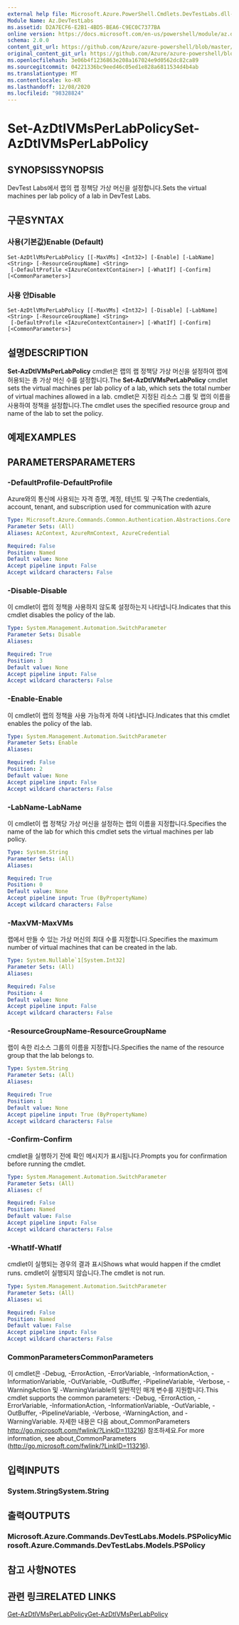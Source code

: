 ```yaml
---
external help file: Microsoft.Azure.PowerShell.Cmdlets.DevTestLabs.dll-Help.xml
Module Name: Az.DevTestLabs
ms.assetid: D2A7ECF6-E2B1-4BD5-BEA6-C9EC0C7377BA
online version: https://docs.microsoft.com/en-us/powershell/module/az.devtestlabs/set-azdtlvmsperlabpolicy
schema: 2.0.0
content_git_url: https://github.com/Azure/azure-powershell/blob/master/src/DevTestLabs/DevTestLabs/help/Set-AzDtlVMsPerLabPolicy.md
original_content_git_url: https://github.com/Azure/azure-powershell/blob/master/src/DevTestLabs/DevTestLabs/help/Set-AzDtlVMsPerLabPolicy.md
ms.openlocfilehash: 3e06b4f1236863e208a167024e9d0562dc82ca89
ms.sourcegitcommit: 04221336bc9eed46c05ed1e828a6811534d4b4ab
ms.translationtype: MT
ms.contentlocale: ko-KR
ms.lasthandoff: 12/08/2020
ms.locfileid: "98328824"
---
```

# <span data-ttu-id="1e138-101">Set-AzDtlVMsPerLabPolicy</span><span class="sxs-lookup"><span data-stu-id="1e138-101">Set-AzDtlVMsPerLabPolicy</span></span>

## <span data-ttu-id="1e138-102">SYNOPSIS</span><span class="sxs-lookup"><span data-stu-id="1e138-102">SYNOPSIS</span></span>
<span data-ttu-id="1e138-103">DevTest Labs에서 랩의 랩 정책당 가상 머신을 설정합니다.</span><span class="sxs-lookup"><span data-stu-id="1e138-103">Sets the virtual machines per lab policy of a lab in DevTest Labs.</span></span>

## <span data-ttu-id="1e138-104">구문</span><span class="sxs-lookup"><span data-stu-id="1e138-104">SYNTAX</span></span>

### <span data-ttu-id="1e138-105">사용(기본값)</span><span class="sxs-lookup"><span data-stu-id="1e138-105">Enable (Default)</span></span>
```
Set-AzDtlVMsPerLabPolicy [[-MaxVMs] <Int32>] [-Enable] [-LabName] <String> [-ResourceGroupName] <String>
 [-DefaultProfile <IAzureContextContainer>] [-WhatIf] [-Confirm] [<CommonParameters>]
```

### <span data-ttu-id="1e138-106">사용 안</span><span class="sxs-lookup"><span data-stu-id="1e138-106">Disable</span></span>
```
Set-AzDtlVMsPerLabPolicy [[-MaxVMs] <Int32>] [-Disable] [-LabName] <String> [-ResourceGroupName] <String>
 [-DefaultProfile <IAzureContextContainer>] [-WhatIf] [-Confirm] [<CommonParameters>]
```

## <span data-ttu-id="1e138-107">설명</span><span class="sxs-lookup"><span data-stu-id="1e138-107">DESCRIPTION</span></span>
<span data-ttu-id="1e138-108">**Set-AzDtlVMsPerLabPolicy** cmdlet은 랩의 랩 정책당 가상 머신을 설정하여 랩에 허용되는 총 가상 머신 수를 설정합니다.</span><span class="sxs-lookup"><span data-stu-id="1e138-108">The **Set-AzDtlVMsPerLabPolicy** cmdlet sets the virtual machines per lab policy of a lab, which sets the total number of virtual machines allowed in a lab.</span></span>
<span data-ttu-id="1e138-109">cmdlet은 지정된 리소스 그룹 및 랩의 이름을 사용하여 정책을 설정합니다.</span><span class="sxs-lookup"><span data-stu-id="1e138-109">The cmdlet uses the specified resource group and name of the lab to set the policy.</span></span>

## <span data-ttu-id="1e138-110">예제</span><span class="sxs-lookup"><span data-stu-id="1e138-110">EXAMPLES</span></span>

## <span data-ttu-id="1e138-111">PARAMETERS</span><span class="sxs-lookup"><span data-stu-id="1e138-111">PARAMETERS</span></span>

### <span data-ttu-id="1e138-112">-DefaultProfile</span><span class="sxs-lookup"><span data-stu-id="1e138-112">-DefaultProfile</span></span>
<span data-ttu-id="1e138-113">Azure와의 통신에 사용되는 자격 증명, 계정, 테넌트 및 구독</span><span class="sxs-lookup"><span data-stu-id="1e138-113">The credentials, account, tenant, and subscription used for communication with azure</span></span>

```yaml
Type: Microsoft.Azure.Commands.Common.Authentication.Abstractions.Core.IAzureContextContainer
Parameter Sets: (All)
Aliases: AzContext, AzureRmContext, AzureCredential

Required: False
Position: Named
Default value: None
Accept pipeline input: False
Accept wildcard characters: False
```

### <span data-ttu-id="1e138-114">-Disable</span><span class="sxs-lookup"><span data-stu-id="1e138-114">-Disable</span></span>
<span data-ttu-id="1e138-115">이 cmdlet이 랩의 정책을 사용하지 않도록 설정하는지 나타냅니다.</span><span class="sxs-lookup"><span data-stu-id="1e138-115">Indicates that this cmdlet disables the policy of the lab.</span></span>

```yaml
Type: System.Management.Automation.SwitchParameter
Parameter Sets: Disable
Aliases:

Required: True
Position: 3
Default value: None
Accept pipeline input: False
Accept wildcard characters: False
```

### <span data-ttu-id="1e138-116">-Enable</span><span class="sxs-lookup"><span data-stu-id="1e138-116">-Enable</span></span>
<span data-ttu-id="1e138-117">이 cmdlet이 랩의 정책을 사용 가능하게 하여 나타냅니다.</span><span class="sxs-lookup"><span data-stu-id="1e138-117">Indicates that this cmdlet enables the policy of the lab.</span></span>

```yaml
Type: System.Management.Automation.SwitchParameter
Parameter Sets: Enable
Aliases:

Required: False
Position: 2
Default value: None
Accept pipeline input: False
Accept wildcard characters: False
```

### <span data-ttu-id="1e138-118">-LabName</span><span class="sxs-lookup"><span data-stu-id="1e138-118">-LabName</span></span>
<span data-ttu-id="1e138-119">이 cmdlet이 랩 정책당 가상 머신을 설정하는 랩의 이름을 지정합니다.</span><span class="sxs-lookup"><span data-stu-id="1e138-119">Specifies the name of the lab for which this cmdlet sets the virtual machines per lab policy.</span></span>

```yaml
Type: System.String
Parameter Sets: (All)
Aliases:

Required: True
Position: 0
Default value: None
Accept pipeline input: True (ByPropertyName)
Accept wildcard characters: False
```

### <span data-ttu-id="1e138-120">-MaxVM</span><span class="sxs-lookup"><span data-stu-id="1e138-120">-MaxVMs</span></span>
<span data-ttu-id="1e138-121">랩에서 만들 수 있는 가상 머신의 최대 수를 지정합니다.</span><span class="sxs-lookup"><span data-stu-id="1e138-121">Specifies the maximum number of virtual machines that can be created in the lab.</span></span>

```yaml
Type: System.Nullable`1[System.Int32]
Parameter Sets: (All)
Aliases:

Required: False
Position: 4
Default value: None
Accept pipeline input: False
Accept wildcard characters: False
```

### <span data-ttu-id="1e138-122">-ResourceGroupName</span><span class="sxs-lookup"><span data-stu-id="1e138-122">-ResourceGroupName</span></span>
<span data-ttu-id="1e138-123">랩이 속한 리소스 그룹의 이름을 지정합니다.</span><span class="sxs-lookup"><span data-stu-id="1e138-123">Specifies the name of the resource group that the lab belongs to.</span></span>

```yaml
Type: System.String
Parameter Sets: (All)
Aliases:

Required: True
Position: 1
Default value: None
Accept pipeline input: True (ByPropertyName)
Accept wildcard characters: False
```

### <span data-ttu-id="1e138-124">-Confirm</span><span class="sxs-lookup"><span data-stu-id="1e138-124">-Confirm</span></span>
<span data-ttu-id="1e138-125">cmdlet을 실행하기 전에 확인 메시지가 표시됩니다.</span><span class="sxs-lookup"><span data-stu-id="1e138-125">Prompts you for confirmation before running the cmdlet.</span></span>

```yaml
Type: System.Management.Automation.SwitchParameter
Parameter Sets: (All)
Aliases: cf

Required: False
Position: Named
Default value: False
Accept pipeline input: False
Accept wildcard characters: False
```

### <span data-ttu-id="1e138-126">-WhatIf</span><span class="sxs-lookup"><span data-stu-id="1e138-126">-WhatIf</span></span>
<span data-ttu-id="1e138-127">cmdlet이 실행되는 경우의 결과 표시</span><span class="sxs-lookup"><span data-stu-id="1e138-127">Shows what would happen if the cmdlet runs.</span></span>
<span data-ttu-id="1e138-128">cmdlet이 실행되지 않습니다.</span><span class="sxs-lookup"><span data-stu-id="1e138-128">The cmdlet is not run.</span></span>

```yaml
Type: System.Management.Automation.SwitchParameter
Parameter Sets: (All)
Aliases: wi

Required: False
Position: Named
Default value: False
Accept pipeline input: False
Accept wildcard characters: False
```

### <span data-ttu-id="1e138-129">CommonParameters</span><span class="sxs-lookup"><span data-stu-id="1e138-129">CommonParameters</span></span>
<span data-ttu-id="1e138-130">이 cmdlet은 -Debug, -ErrorAction, -ErrorVariable, -InformationAction, -InformationVariable, -OutVariable, -OutBuffer, -PipelineVariable, -Verbose, -WarningAction 및 -WarningVariable의 일반적인 매개 변수를 지원합니다.</span><span class="sxs-lookup"><span data-stu-id="1e138-130">This cmdlet supports the common parameters: -Debug, -ErrorAction, -ErrorVariable, -InformationAction, -InformationVariable, -OutVariable, -OutBuffer, -PipelineVariable, -Verbose, -WarningAction, and -WarningVariable.</span></span> <span data-ttu-id="1e138-131">자세한 내용은 다음 about_CommonParameters http://go.microsoft.com/fwlink/?LinkID=113216) 참조하세요.</span><span class="sxs-lookup"><span data-stu-id="1e138-131">For more information, see about_CommonParameters (http://go.microsoft.com/fwlink/?LinkID=113216).</span></span>

## <span data-ttu-id="1e138-132">입력</span><span class="sxs-lookup"><span data-stu-id="1e138-132">INPUTS</span></span>

### <span data-ttu-id="1e138-133">System.String</span><span class="sxs-lookup"><span data-stu-id="1e138-133">System.String</span></span>

## <span data-ttu-id="1e138-134">출력</span><span class="sxs-lookup"><span data-stu-id="1e138-134">OUTPUTS</span></span>

### <span data-ttu-id="1e138-135">Microsoft.Azure.Commands.DevTestLabs.Models.PSPolicy</span><span class="sxs-lookup"><span data-stu-id="1e138-135">Microsoft.Azure.Commands.DevTestLabs.Models.PSPolicy</span></span>

## <span data-ttu-id="1e138-136">참고 사항</span><span class="sxs-lookup"><span data-stu-id="1e138-136">NOTES</span></span>

## <span data-ttu-id="1e138-137">관련 링크</span><span class="sxs-lookup"><span data-stu-id="1e138-137">RELATED LINKS</span></span>

[<span data-ttu-id="1e138-138">Get-AzDtlVMsPerLabPolicy</span><span class="sxs-lookup"><span data-stu-id="1e138-138">Get-AzDtlVMsPerLabPolicy</span></span>](./Get-AzDtlVMsPerLabPolicy.md)


